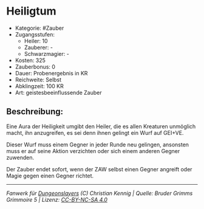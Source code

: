 # Heiligtum

- Kategorie: #Zauber
- Zugangsstufen:
  - Heiler: 10
  - Zauberer: -
  - Schwarzmagier: -
- Kosten: 325
- Zauberbonus: 0
- Dauer: Probenergebnis in KR
- Reichweite: Selbst
- Abklingzeit: 100 KR
- Art: geistesbeeinflussende Zauber

## Beschreibung:

Eine Aura der Heiligkeit umgibt den Heiler, die es allen Kreaturen unmöglich macht, ihn anzugreifen, es sei denn ihnen gelingt ein Wurf auf GEI+VE.

Dieser Wurf muss einem Gegner in jeder Runde neu gelingen, ansonsten muss er auf seine Aktion verzichten oder sich einem anderen Gegner zuwenden.

Der Zauber endet sofort, wenn der ZAW selbst einen Gegner angreift oder Magie gegen einen Gegner richtet.

---

_Fanwerk für [Dungeonslayers](https://www.dungeonslayers.net/) (C) Christian Kennig | Quelle: Bruder Grimms Grimmoire 5 | Lizenz: [CC-BY-NC-SA 4.0](https://creativecommons.org/licenses/by-nc-sa/4.0/deed.de)_
